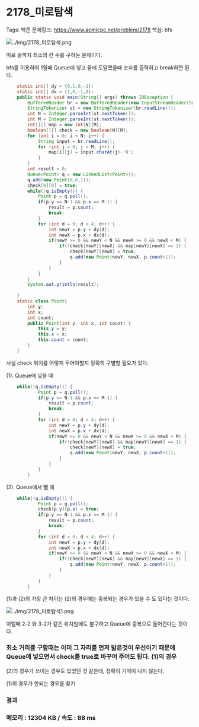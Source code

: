 # 2178_미로탐색

Tags: 백준
문제링크: https://www.acmicpc.net/problem/2178
핵심: bfs

![../img/2178_미로탐색.png](../img/2178_미로탐색.png)

미로 끝까지 최소의 칸 수를 구하는 문제이다.

bfs를 이용하여 1일때 Queue에 넣고 끝에 도달했을때 숫자를 출력하고 break하면 된다.

```java
	static int[] dy = {0,1,0,-1};
	static int[] dx = {1,0,-1,0};
	public static void main(String[] args) throws IOException {
		BufferedReader br = new BufferedReader(new InputStreamReader(System.in));
		StringTokenizer st = new StringTokenizer(br.readLine());
		int N = Integer.parseInt(st.nextToken());
		int M = Integer.parseInt(st.nextToken());
		int[][] map = new int[N][M];
		boolean[][] check = new boolean[N][M];
		for (int i = 0; i < N; i++) {
			String input = br.readLine();
			for (int j = 0; j < M; j++) {
				map[i][j] = input.charAt(j)-'0';
			}
		}
		int result = 0;
		Queue<Point> q = new LinkedList<Point>();
		q.add(new Point(0,0,1));
		check[0][0] = true;
		while(!q.isEmpty()) {
			Point p = q.poll();
			if(p.y == N-1 && p.x == M-1) {
				result = p.count;
				break;
			}
			for (int d = 0; d < 4; d++) {
				int newY = p.y + dy[d];
				int newX = p.x + dx[d];
				if(newY >= 0 && newY < N && newX >= 0 && newX < M) {
					if(!check[newY][newX] && map[newY][newX] == 1) {
						check[newY][newX] = true;
						q.add(new Point(newY, newX, p.count+1));
					}
				}
			}
		}
		System.out.println(result);
		
	}
	static class Point{
		int y;
		int x;
		int count;
		public Point(int y, int x, int count) {
			this.y = y;
			this.x = x;
			this.count = count;
		}
	}
```

사실 check 위치를 어떻게 두어야할지 정확히 구별할 필요가 있다.

(1). Queue에 넣을 때

```java
	while(!q.isEmpty()) {
			Point p = q.poll();
			if(p.y == N-1 && p.x == M-1) {
				result = p.count;
				break;
			}
			for (int d = 0; d < 4; d++) {
				int newY = p.y + dy[d];
				int newX = p.x + dx[d];
				if(newY >= 0 && newY < N && newX >= 0 && newX < M) {
					if(!check[newY][newX] && map[newY][newX] == 1) {
						check[newY][newX] = true;
						q.add(new Point(newY, newX, p.count+1));
					}
				}
			}
		}
```

(2). Queue에서 뺄 때

```java
	while(!q.isEmpty()) {
			Point p = q.poll();
			check[p.y][p.x] = true;
			if(p.y == N-1 && p.x == M-1) {
				result = p.count;
				break;
			}
			for (int d = 0; d < 4; d++) {
				int newY = p.y + dy[d];
				int newX = p.x + dx[d];
				if(newY >= 0 && newY < N && newX >= 0 && newX < M) {
					if(!check[newY][newX] && map[newY][newX] == 1) {
						q.add(new Point(newY, newX, p.count+1));
					}
				}
			}
		}
```

(1)과 (2)의 가장 큰 차이는 (2)의 경우에는 중복되는 경우가 있을 수 도 있다는 것이다.

![../img/2178_미로탐색1.png](../img/2178_미로탐색1.png)

이럴때 2-2 와 3-2가 같은 위치임에도 불구하고 Queue에 중복으로 들어간다는 것이다.

### 최소 거리를 구할때는 이미 그 자리를 먼저 밟은것이 우선이기 때문에 Queue에 넣으면서 check를 true로 바꾸어 주어도 된다. (1)의 경우

(2)의 경우가 쓰이는 경우도 있었던 것 같은데, 정확히 기억이 나지 않는다.

(1)의 경우가 안되는 경우를 찾기

### 결과

### 메모리 : 12304 KB / 속도 : 88 ms